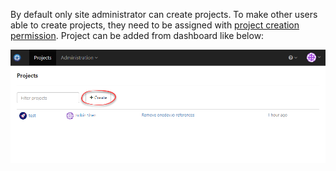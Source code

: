 By default only site administrator can create projects. To make other users able to create projects, they need to be assigned with [project creation permission](security-management.md#permission-to-create-project). Project can be added from dashboard like below:

![create-project.png](images/create-project.png)
